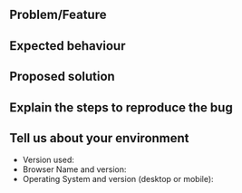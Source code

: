 <!-- Provide a short summary of the issue in the Title above. -->

## Problem/Feature
<!-- Explain what the bug/feature is. Be sure to give as much context as possible. -->
<!-- Add an image or gif to help illustrate the point. -->

## Expected behaviour
<!-- If you're describing a bug, tell us what should happen. -->
<!-- If you're suggesting a change/improvement, tell us how it should work. -->

## Proposed solution
<!-- If you have one, feel free to suggest a fix for the bug or ideas how to implement the addition or change. -->
<!-- Add images, gifs, and/or code snippets to help illustrate the point. -->

## Explain the steps to reproduce the bug
<!-- Provide a link to a live example, or a set of steps. -->

## Tell us about your environment
<!-- Include as many relevant details about the environment where you experienced the bug. -->
* Version used:
* Browser Name and version:
* Operating System and version (desktop or mobile):
